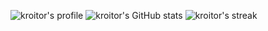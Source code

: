 ![kroitor's profile](https://github-profile-trophy.vercel.app/?username=kroitor&theme=juicyfresh&no-bg=true)
![kroitor's GitHub stats](https://github-readme-stats.vercel.app/api?username=kroitor&show_icons=true&theme=dark)
![kroitor's streak](https://github-readme-streak-stats.herokuapp.com/?user=kroitor&theme=dark)

